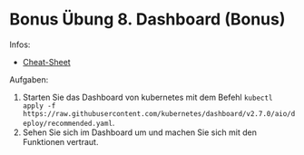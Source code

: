 # Bonus Übung 8. Dashboard (Bonus)

Infos:

- [Cheat-Sheet](cheat-sheet.md)

Aufgaben:

1. Starten Sie das Dashboard von kubernetes mit dem Befehl `kubectl apply -f https://raw.githubusercontent.com/kubernetes/dashboard/v2.7.0/aio/deploy/recommended.yaml`.
2. Sehen Sie sich im Dashboard um und machen Sie sich mit den Funktionen vertraut.
